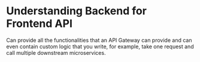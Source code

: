 # Understanding Backend for Frontend API

Can provide all the functionalities that an API Gateway can provide and can even contain custom logic that you write, for example, take one request and call multiple downstream microservices.
